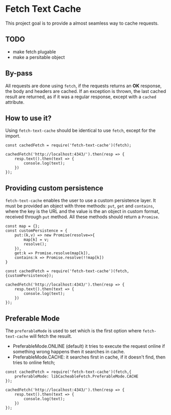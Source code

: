 # Fetch Text Cache

This project goal is to provide a almost seamless way to cache requests.

## TODO
- make fetch plugable
- make a persitable object

## By-pass

All requests are done using `fetch`, if the requests returns an **OK** response, the body and headers are cached. If an exception is thrown, the last cached result are returned, as if it was a regular response, except with a `cached` attribute.


## How to use it?

Using `fetch-text-cache` should be identical to use `fetch`, except for the import.

```
const cachedFetch = require('fetch-text-cache')(fetch);

cachedFetch('http://localhost:4343/').then(resp => {
    resp.text().then(text => {
        console.log(text);
    })
});
```

## Providing custom persistence

`fetch-text-cache` enables the user to use a custom persistence layer. It must be provided an object with three methods: `put`, `get` and `contains`, where the key is the URL and the value is the an object in custom format, received through `put` method. All these methods should return a `Promise`.

```
const map = {};
const customPersistence = {
    put:(k,v) => new Promise(resolve=>{
        map[k] = v;
        resolve();
    }),
    get:k => Promise.resolve(map[k]),
    contains:k => Promise.resolve(!!map[k])
}

const cachedFetch = require('fetch-text-cache')(fetch,{customPersistence});

cachedFetch('http://localhost:4343/').then(resp => {
    resp.text().then(text => {
        console.log(text);
    })
});
```

## Preferable Mode

The `preferableMode` is used to set which is the first option where `fetch-text-cache` will fetch the resuilt. 

* PreferableMode.ONLINE (default) it tries to execute the request online if something wrong happens then it searches in cache.
* PreferableMode.CACHE: it searches first in cache, if it doesn't find, then tries to online fetch;

```
const cachedFetch = require('fetch-text-cache')(fetch,{
    preferableMode: libCacheableFetch.PreferableMode.CACHE
});

cachedFetch('http://localhost:4343/').then(resp => {
    resp.text().then(text => {
        console.log(text);
    })
});
```